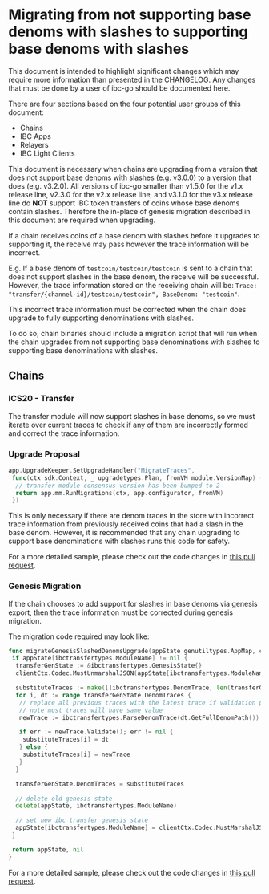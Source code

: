 # Migrating from not supporting base denoms with slashes to supporting base denoms with slashes

This document is intended to highlight significant changes which may require more information than presented in the CHANGELOG.
Any changes that must be done by a user of ibc-go should be documented here.

There are four sections based on the four potential user groups of this document:

- Chains
- IBC Apps
- Relayers
- IBC Light Clients

This document is necessary when chains are upgrading from a version that does not support base denoms with slashes (e.g. v3.0.0) to a version that does (e.g. v3.2.0). All versions of ibc-go smaller than v1.5.0 for the v1.x release line, v2.3.0 for the v2.x release line, and v3.1.0 for the v3.x release line do **NOT** support IBC token transfers of coins whose base denoms contain slashes. Therefore the in-place of genesis migration described in this document are required when upgrading.

If a chain receives coins of a base denom with slashes before it upgrades to supporting it, the receive may pass however the trace information will be incorrect.

E.g. If a base denom of `testcoin/testcoin/testcoin` is sent to a chain that does not support slashes in the base denom, the receive will be successful. However, the trace information stored on the receiving chain will be: `Trace: "transfer/{channel-id}/testcoin/testcoin", BaseDenom: "testcoin"`.

This incorrect trace information must be corrected when the chain does upgrade to fully supporting denominations with slashes.

To do so, chain binaries should include a migration script that will run when the chain upgrades from not supporting base denominations with slashes to supporting base denominations with slashes.

## Chains

### ICS20 - Transfer

The transfer module will now support slashes in base denoms, so we must iterate over current traces to check if any of them are incorrectly formed and correct the trace information.

### Upgrade Proposal

```go
app.UpgradeKeeper.SetUpgradeHandler("MigrateTraces",
 func(ctx sdk.Context, _ upgradetypes.Plan, fromVM module.VersionMap) (module.VersionMap, error) {
  // transfer module consensus version has been bumped to 2
  return app.mm.RunMigrations(ctx, app.configurator, fromVM)
 })

```

This is only necessary if there are denom traces in the store with incorrect trace information from previously received coins that had a slash in the base denom. However, it is recommended that any chain upgrading to support base denominations with slashes runs this code for safety.

For a more detailed sample, please check out the code changes in [this pull request](https://github.com/cosmos/ibc-go/pull/1680).

### Genesis Migration

If the chain chooses to add support for slashes in base denoms via genesis export, then the trace information must be corrected during genesis migration.

The migration code required may look like:

```go
func migrateGenesisSlashedDenomsUpgrade(appState genutiltypes.AppMap, clientCtx client.Context, genDoc *tmtypes.GenesisDoc) (genutiltypes.AppMap, error) {
 if appState[ibctransfertypes.ModuleName] != nil {
  transferGenState := &ibctransfertypes.GenesisState{}
  clientCtx.Codec.MustUnmarshalJSON(appState[ibctransfertypes.ModuleName], transferGenState)

  substituteTraces := make([]ibctransfertypes.DenomTrace, len(transferGenState.DenomTraces))
  for i, dt := range transferGenState.DenomTraces {
   // replace all previous traces with the latest trace if validation passes
   // note most traces will have same value
   newTrace := ibctransfertypes.ParseDenomTrace(dt.GetFullDenomPath())

   if err := newTrace.Validate(); err != nil {
    substituteTraces[i] = dt
   } else {
    substituteTraces[i] = newTrace
   }
  }

  transferGenState.DenomTraces = substituteTraces

  // delete old genesis state
  delete(appState, ibctransfertypes.ModuleName)

  // set new ibc transfer genesis state
  appState[ibctransfertypes.ModuleName] = clientCtx.Codec.MustMarshalJSON(transferGenState)
 }

 return appState, nil
}
```

For a more detailed sample, please check out the code changes in [this pull request](https://github.com/cosmos/ibc-go/pull/1528).
